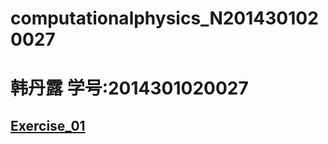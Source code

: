 # computationalphysics_N2014301020027
# 韩丹露 学号:2014301020027
## [Exercise_01](www.zybuluo.com/handanlu/note/505403)
